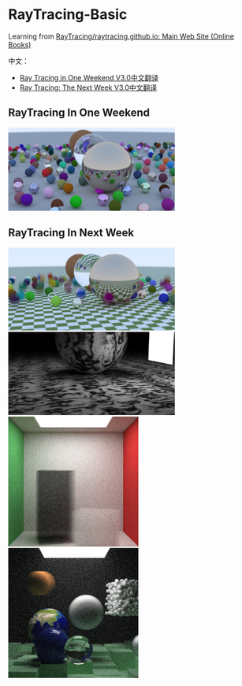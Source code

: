# RayTracing-Basic

Learning from [RayTracing/raytracing.github.io: Main Web Site (Online Books)](https://github.com/RayTracing/raytracing.github.io)

中文：

- [Ray Tracing in One Weekend V3.0中文翻译](https://zhuanlan.zhihu.com/p/128582904)
- [Ray Tracing: The Next Week V3.0中文翻译](https://zhuanlan.zhihu.com/p/129372723)

## RayTracing In One Weekend

<img src="https://github.com/konas122/Hands-on-RayTracing/blob/main/pics/OneWeekend/output.jpg?raw=true" style="zoom: 33%;" />

## RayTracing In Next Week

<img src="https://github.com/konas122/Hands-on-RayTracing/blob/main/pics/NextWeek/chess_texture.jpg?raw=true" style="zoom: 33%;" />

<img src="https://github.com/konas122/Hands-on-RayTracing/blob/main/pics/NextWeek/simple_light.jpg?raw=true" style="zoom: 33%;" />

<img src="https://github.com/konas122/Hands-on-RayTracing/blob/main/pics/NextWeek/cornell_smoke.jpg?raw=true" style="zoom:33%;" />

<img src="https://github.com/konas122/Hands-on-RayTracing/blob/main/pics/NextWeek/final_scene.jpg?raw=true" style="zoom:33%;" />
